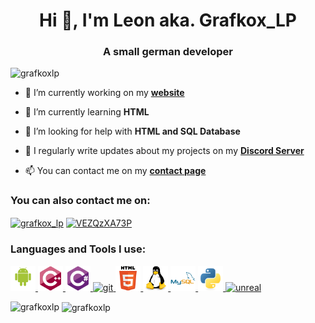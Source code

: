 <h1 align="center">Hi 👋, I'm Leon aka. Grafkox_LP</h1>
<h3 align="center">A small german developer</h3>

<p align="left"> <img src="https://komarev.com/ghpvc/?username=grafkoxlp&label=Profile%20views&color=0e75b6&style=flat" alt="grafkoxlp" /> </p>

- 🔭 I’m currently working on my **[website](https://grafkox.de/)**

- 🌱 I’m currently learning **HTML**

- 🤝 I’m looking for help with **HTML and SQL Database**

- 📝 I regularly write updates about my projects on my **[Discord Server](https://dsc.gg/dead-city)**

- 📫 You can contact me on my **[contact page](https://contact.grafkox.de/)**

<h3 align="left">You can also contact me on:</h3>
<p align="left">
<a href="https://instagram.com/grafkox_lp" target="blank"><img align="center" src="https://raw.githubusercontent.com/rahuldkjain/github-profile-readme-generator/master/src/images/icons/Social/instagram.svg" alt="grafkox_lp" height="30" width="40" /></a>
<a href="https://discord.gg/VEZQzXA73P" target="blank"><img align="center" src="https://raw.githubusercontent.com/rahuldkjain/github-profile-readme-generator/master/src/images/icons/Social/discord.svg" alt="VEZQzXA73P" height="30" width="40" /></a>
</p>

<h3 align="left">Languages and Tools I use:</h3>
<p align="left"> <a href="https://developer.android.com" target="_blank" rel="noreferrer"> <img src="https://raw.githubusercontent.com/devicons/devicon/master/icons/android/android-original-wordmark.svg" alt="android" width="40" height="40"/> </a> <a href="https://www.w3schools.com/cpp/" target="_blank" rel="noreferrer"> <img src="https://raw.githubusercontent.com/devicons/devicon/master/icons/cplusplus/cplusplus-original.svg" alt="cplusplus" width="40" height="40"/> </a> <a href="https://www.w3schools.com/cs/" target="_blank" rel="noreferrer"> <img src="https://raw.githubusercontent.com/devicons/devicon/master/icons/csharp/csharp-original.svg" alt="csharp" width="40" height="40"/> </a> <a href="https://git-scm.com/" target="_blank" rel="noreferrer"> <img src="https://www.vectorlogo.zone/logos/git-scm/git-scm-icon.svg" alt="git" width="40" height="40"/> </a> <a href="https://www.w3.org/html/" target="_blank" rel="noreferrer"> <img src="https://raw.githubusercontent.com/devicons/devicon/master/icons/html5/html5-original-wordmark.svg" alt="html5" width="40" height="40"/> </a> <a href="https://www.linux.org/" target="_blank" rel="noreferrer"> <img src="https://raw.githubusercontent.com/devicons/devicon/master/icons/linux/linux-original.svg" alt="linux" width="40" height="40"/> </a> <a href="https://www.mysql.com/" target="_blank" rel="noreferrer"> <img src="https://raw.githubusercontent.com/devicons/devicon/master/icons/mysql/mysql-original-wordmark.svg" alt="mysql" width="40" height="40"/> </a> <a href="https://www.python.org" target="_blank" rel="noreferrer"> <img src="https://raw.githubusercontent.com/devicons/devicon/master/icons/python/python-original.svg" alt="python" width="40" height="40"/> </a> <a href="https://unrealengine.com/" target="_blank" rel="noreferrer"> <img src="https://raw.githubusercontent.com/kenangundogan/fontisto/036b7eca71aab1bef8e6a0518f7329f13ed62f6b/icons/svg/brand/unreal-engine.svg" alt="unreal" width="40" height="40"/> </a> </p>

<p><img align="left" src="https://github-readme-stats.vercel.app/api/top-langs?username=grafkoxlp&show_icons=true&theme=dark&locale=en&layout=compact" alt="grafkoxlp" /></p>

<p>&nbsp;<img align="center" src="https://github-readme-stats.vercel.app/api?username=grafkoxlp&show_icons=true&theme=dark&locale=en" alt="grafkoxlp" /></p>
